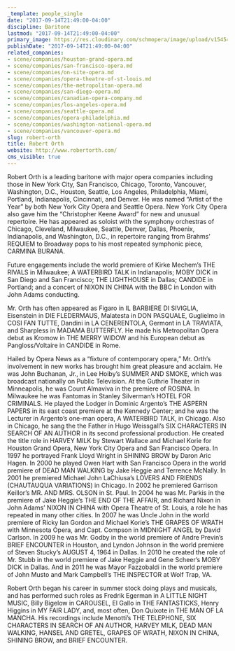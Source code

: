 ```yaml
---
_template: people_single
date: "2017-09-14T21:49:00-04:00"
discipline: Baritone
lastmod: "2017-09-14T21:49:00-04:00"
primary_image: https://res.cloudinary.com/schmopera/image/upload/v1545409169/media/webhook-uploads/1505440004902/2017-09-13---Orth_Robert.jpg.jpg
publishDate: "2017-09-14T21:49:00-04:00"
related_companies:
- scene/companies/houston-grand-opera.md
- scene/companies/san-francisco-opera.md
- scene/companies/on-site-opera.md
- scene/companies/opera-theatre-of-st-louis.md
- scene/companies/the-metropolitan-opera.md
- scene/companies/san-diego-opera.md
- scene/companies/canadian-opera-company.md
- scene/companies/los-angeles-opera.md
- scene/companies/seattle-opera.md
- scene/companies/opera-philadelphia.md
- scene/companies/washington-national-opera.md
- scene/companies/vancouver-opera.md
slug: robert-orth
title: Robert Orth
website: http://www.robertorth.com/
cms_visible: true
---
```


Robert Orth is a leading baritone with major opera companies including those in New York City, San Francisco, Chicago, Toronto, Vancouver,  Washington, D.C., Houston, Seattle, Los Angeles, Philadelphia, Miami, Portland, Indianapolis, Cincinnati, and Denver. He was named “Artist of the Year” by both New York City Opera and Seattle Opera. New York City Opera also gave him the “Christopher Keene Award” for new and unusual repertoire. He has appeared as soloist with the symphony orchestras of Chicago, Cleveland, Milwaukee, Seattle, Denver, Dallas, Phoenix, Indianapolis, and Washington, D.C., in repertoire ranging from Brahms’ REQUIEM to Broadway pops to his most repeated symphonic piece, CARMINA BURANA.

Future engagements include the world premiere of Kirke Mechem’s THE RIVALS in Milwaukee; A WATERBIRD TALK in Indianapolis; MOBY DICK in San Diego and San Francisco; THE LIGHTHOUSE in Dallas; CANDIDE in Portland; and a concert of NIXON IN CHINA with the BBC in London with John Adams conducting.

Mr. Orth has often appeared as Figaro in IL BARBIERE DI SIVIGLIA, Eisenstein in DIE FLEDERMAUS, Malatesta in DON PASQUALE, Guglielmo in COSI FAN TUTTE, Dandini in LA CENERENTOLA, Germont in LA TRAVIATA, and Sharpless in MADAMA BUTTERFLY. He made his Metropolitan Opera debut as Kromow in THE MERRY WIDOW and his European debut as Pangloss/Voltaire in CANDIDE in Rome.

Hailed by Opera News as a “fixture of contemporary opera,” Mr. Orth’s involvement in new works has brought him great pleasure and acclaim. He was John Buchanan, Jr., in Lee Hoiby’s SUMMER AND SMOKE, which was broadcast nationally on Public Television. At the Guthrie Theater in Minneapolis, he was Count Almaviva in the premiere of ROSINA. In Milwaukee he was Fantomas in Stanley Silverman’s HOTEL FOR CRIMINALS. He played the Lodger in Dominic Argento’s THE ASPERN PAPERS in its east coast premiere at the Kennedy Center; and he was the Lecturer in Argento’s one-man opera, A WATERBIRD TALK, in Chicago. Also in Chicago, he sang the the Father in Hugo Weissgall’s SIX CHARACTERS IN SEARCH OF AN AUTHOR in its second professional production. He created the title role in HARVEY MILK by Stewart Wallace and Michael Korie for Houston Grand Opera, New York City Opera and San Francisco Opera. In 1997 he portrayed Frank Lloyd Wright in SHINING BROW by Daron Aric Hagen. In 2000 he played Owen Hart with San Francisco Opera in the world premiere of DEAD MAN WALKING by Jake Heggie and Terrence McNally. In 2001 he premiered Michael John LaChiusa’s LOVERS AND FRIENDS (CHAUTAUQUA VARIATIONS) in Chicago. In 2002 he premiered Garrison Keillor’s MR. AND MRS. OLSON in St. Paul. In 2004 he was Mr. Parkis in the premiere of Jake Heggie’s THE END OF THE AFFAIR, and Richard Nixon in John Adams’ NIXON IN CHINA with Opera Theatre of St. Louis, a role he has repeated in many other cities. In 2007 he was Uncle John in the world premiere of Ricky Ian Gordon and Michael Korie’s THE GRAPES OF WRATH with Minnesota Opera, and Capt. Compson in MIDNIGHT ANGEL by David Carlson. In 2009 he was Mr. Godby in the world premiere of Andre Previn’s BRIEF ENCOUNTER in Houston, and Lyndon Johnson in the world premiere of Steven Stucky’s AUGUST 4, 1964 in Dallas. In 2010 he created the role of Mr. Stubb in the world premiere of Jake Heggie and Gene Scheer’s MOBY DICK in Dallas. And in 2011 he was Mayor Fazzobaldi in the world premiere of John Musto and Mark Campbell’s THE INSPECTOR at Wolf Trap, VA.

Robert Orth began his career in summer stock doing plays and musicals, and has performed such roles as Fredrik Egerman in A LITTLE NIGHT MUSIC, Billy Bigelow in CAROUSEL, El Gallo in THE FANTASTICKS, Henry Higgins in MY FAIR LADY, and, most often, Don Quixote in THE MAN OF LA MANCHA. His recordings include Menotti’s THE TELEPHONE, SIX CHARACTERS IN SEARCH OF AN AUTHOR, HARVEY MILK, DEAD MAN WALKING, HANSEL AND GRETEL, GRAPES OF WRATH, NIXON IN CHINA, SHINING BROW, and BRIEF ENCOUNTER.
